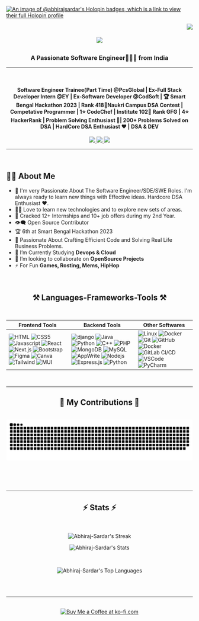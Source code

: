 
[![An image of @abhirajsardar's Holopin badges, which is a link to view their full Holopin profile](https://holopin.me/abhirajsardar)](https://holopin.io/@abhirajsardar)

<img align="right" src="https://visitor-badge.laobi.icu/badge?page_id=Abhiraj-Sardar.Abhiraj-Sardar"/>

<h1 align="center">
<img src="https://readme-typing-svg.herokuapp.com/?font=Righteous&size=45&center=true&vCenter=true&width=700&height=70&duration=4000&lines=Hi+There!+%F0%9F%91%8B;+I%27m+Abhiraj+Sardar;A+Passionate+Software+Engineer;" />
</h1>

<h3 align="center">A Passionate Software Engineer🧑🏻‍💻 from India</h3>
<hr/>
<br/>

<h4 align="center"><b>Software Engineer Trainee(Part Time) @PcsGlobal | Ex-Full Stack Developer Intern @EY | Ex-Software Developer @CodSoft | 🏆 Smart Bengal Hackathon 2023 | Rank 418🥇Naukri Campus DSA Contest  | Competative Programmer | 1⭐ CodeChef | Institute 102🥇 Rank GFG | 4⭐ HackerRank | Problem Solving Enthusiast 🧠| 200+ Problems Solved on DSA | HardCore DSA Enthusiast ❤️ | DSA & DEV </b>
</b></h4>   
 
<div align="center"> 
  <a href="https://www.facebook.com/profile.php?id=61560889658570" target="_blank">
    <img src="https://img.shields.io/badge/Facebook-0077B5?style=for-the-badge&logo=facebook&logoColor=white" target="_blank" />
  </a>
  
  <a href="https://www.linkedin.com/in/abhirajsardar2003/" target="_blank">
    <img src="https://img.shields.io/badge/LinkedIn-0077B5?style=for-the-badge&logo=linkedin&logoColor=white" target="_blank" />
  </a>

  <a href="mailto:abhirajsardar2003@gmail.com">
    <img src="https://img.shields.io/badge/Gmail-333333?style=for-the-badge&logo=gmail&logoColor=red" />
  </a>
<!--   <a href="https://salesp07.github.io" target="_blank">
     <img src="https://img.shields.io/badge/Portfolio-FF5722?style=for-the-badge&logo=todoist&logoColor=white" target="_blank" /> <!-- sqlite, safari, google-chrome are other good icon options -->
  </a> 
</div>

 <hr/>
 <br/> 
 
 ## 🙋‍♂️ About Me

- 🥋 I'm very Passionate About The Software Engineer/SDE/SWE Roles. I'm always ready to learn new things with Effective ideas. Hardcore DSA Enthusiast ❤️.
- 👨‍💻 Love to learn new technologies and to explore new sets of areas.
- 🎯 Cracked 12+ Internships and 10+ job offers during my 2nd Year.
- 👁‍🗨 Open Source Contributor  
- 🏆 6th at Smart Bengal Hackathon 2023
- 🚀 Passionate About Crafting Efficient Code and Solving Real Life Business Problems. 
- 📘 I’m Currently Studying **Devops & Cloud**
- 👯 I’m looking to collaborate on **OpenSource Projects**
- ⚡ For Fun **Games, Rosting, Mems, HipHop**


<br/>
<h2 align="center">⚒️ Languages-Frameworks-Tools ⚒️</h2>
<br/>

| Frontend Tools | Backend Tools | Other Softwares |
|-----------------|--------------|------------------|
|![HTML](https://img.shields.io/badge/HTML5-E34F26?style=for-the-badge&logo=html5&logoColor=white) ![CSS5](https://img.shields.io/badge/CSS5-1572B6?style=for-the-badge&logo=css3&logoColor=white) ![Javascript](https://img.shields.io/badge/Javascript-F0DB4F?style=for-the-badge&labelColor=black&logo=javascript&logoColor=F0DB4F) ![React](https://img.shields.io/badge/-React-61DBFB?style=for-the-badge&labelColor=black&logo=react&logoColor=61DBFB) ![Next.js](https://img.shields.io/badge/next.js-000000?style=for-the-badge&logo=nextdotjs&logoColor=white) ![Bootstrap](https://img.shields.io/badge/Bootstrap-563D7C?style=for-the-badge&logo=bootstrap&logoColor=white) ![Figma](https://img.shields.io/badge/Figma-F24E1E?style=for-the-badge&logo=figma&logoColor=white) ![Canva](https://img.shields.io/badge/-Canva-5DADE2&logo=canva?style=for-the-badge&labelColor=black&logoColor=white) ![Tailwind](https://img.shields.io/badge/Tailwind_CSS-092749?style=for-the-badge&logo=tailwindcss&logoColor=06B6D4&labelColor=000000)  ![MUI](https://img.shields.io/badge/-MaterialUI-EDb123?style=for-the-badge&logo=mui&labelColor=black&logoColor=white) | ![django](https://img.shields.io/badge/-Django-008080?style=for-the-badge&logo=django&labelColor=#008080Color=white) ![Java](https://img.shields.io/badge/Java-007396?style=for-the-badge&logo=java&logoColor=white) ![Python](https://img.shields.io/badge/Python-3776AB?style=for-the-badge&logo=python&logoColor=white) ![C++](https://img.shields.io/badge/C++-00599C?style=for-the-badge&logo=c%2B%2B&logoColor=white) ![PHP](https://img.shields.io/badge/PHP-AF9B273?style=for-the-badge&logo=openjdk&logoColor=Red)  ![MongoDB](https://img.shields.io/badge/MongoDB-4EA94B?style=for-the-badge&logo=mongodb&logoColor=white) ![MySQL](https://img.shields.io/badge/MySQL-lightgrey?logo=mysql&style=for-the-badge&logoColor=white&labelColor=blue) ![AppWrite](https://img.shields.io/badge/-Appwrite-EDb123?style=for-the-badge&logo=appwrite&labelColor=black&logoColor=white)  ![Nodejs](https://img.shields.io/badge/Nodejs-3C873A?style=for-the-badge&labelColor=black&logo=node.js&logoColor=3C873A) ![Express.js](https://img.shields.io/badge/Express.js-000000?style=for-the-badge&logo=express&logoColor=white) ![Python](https://img.shields.io/badge/Python-3776AB?style=for-the-badge&logo=python&logoColor=white) | ![Linux](https://img.shields.io/badge/Linux-FCC624?style=for-the-badge&logo=linux&logoColor=black) ![Docker](https://img.shields.io/badge/Docker-2496ED?style=for-the-badge&logo=docker&logoColor=white) ![Git](https://img.shields.io/badge/Git-F05032?style=for-the-badge&logo=git&logoColor=white) ![GitHub](https://img.shields.io/badge/GitHub-181717?style=for-the-badge&logo=github&logoColor=white) ![Docker](https://img.shields.io/badge/Docker-2496ED?style=for-the-badge&logo=docker&logoColor=white) ![GitLab CI/CD](https://img.shields.io/badge/GitLab_CI%2FCD-FCA121?style=for-the-badge&logo=gitlab&logoColor=white)  ![VSCode](https://img.shields.io/badge/Visual_Studio-0078d7?style=for-the-badge&logo=visual%20studio&logoColor=white) ![PyCharm](https://img.shields.io/badge/PyCharm-000000?style=for-the-badge&logo=pycharm&logoColor=white) |

<br/>
<hr/>

<div align="center">
  <h2>🐍 My Contributions 🐍</h2>
  <br>
  <img alt="snake eating my contributions" src="https://raw.githubusercontent.com/salesp07/salesp07/output/github-contribution-grid-snake.svg" />
  
  <br/><br/><br/>
</div>

<hr/>

<h2 align="center">⚡ Stats ⚡</h2>
<br>
<div align=center>
 


 ![Abhiraj-Sardar's Streak](https://github-readme-streak-stats.herokuapp.com/?user=Abhiraj-Sardar&theme=vue-dark&hide_border=true)

 ![Abhiraj-Sardar's Stats](https://github-readme-stats.vercel.app/api?username=Abhiraj-Sardar&theme=vue-dark&show_icons=true&hide_border=true&count_private=true)
  
  <br/>

![Abhiraj-Sardar's Top Languages](https://github-readme-stats.vercel.app/api/top-langs/?username=Abhiraj-Sardar&theme=vue-dark&show_icons=true&hide_border=true&layout=compact)
  
</div>

<br/><br/>

<hr/>

<br/>

<div align="center">
<a href='https://ko-fi.com/V7V4RAK9C' target='_blank'><img height='64' style='border:0px;height:64px;' src='https://storage.ko-fi.com/cdn/kofi1.png?v=3' border='0' alt='Buy Me a Coffee at ko-fi.com' /></a>
</div>

<br/>
